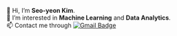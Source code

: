 👋 Hi, I’m **Seo-yeon Kim**.<br>
👀 I’m interested in **Machine Learning** and **Data Analytics**.<br>
📫 Contact me through [![Gmail Badge](https://img.shields.io/badge/Gmail-d14836?style=flat&logo=Gmail&logoColor=white&link=mailto:sseok106@gmail.com)](mailto:sseok106@gmail.com)


<!--
[![Hits](https://hits.seeyoufarm.com/api/count/incr/badge.svg?url=https%3A%2F%2Fgithub.com%2Fgjbae1212%2Fhit-counter)](https://hits.seeyoufarm.com)                    
--->

<!---
SeoK106/SeoK106 is a ✨ special ✨ repository because its `README.md` (this file) appears on your GitHub profile.
You can click the Preview link to take a look at your changes.
--->
